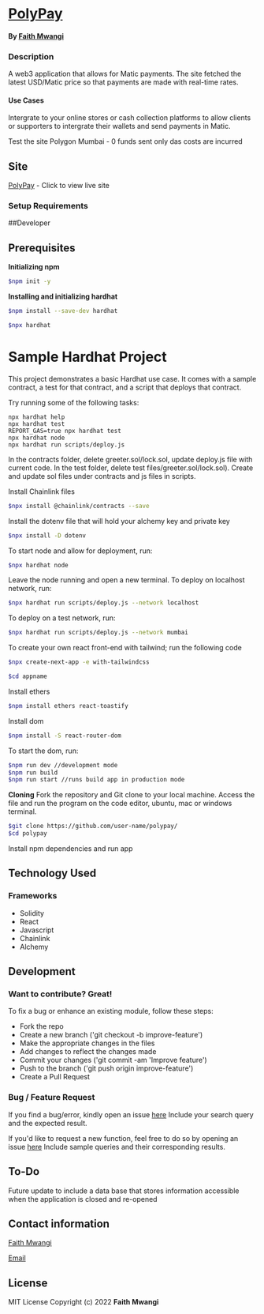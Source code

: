 # [PolyPay](https://github.com/Miss-Faith/polypay)
#### By [Faith Mwangi](https://github.com/miss-faith)
### Description
A web3 application that allows for Matic payments. The site fetched the latest USD/Matic price so that payments are made with real-time rates. 

#### Use Cases
Intergrate to your online stores or cash collection platforms to allow clients or supporters to intergrate their wallets and send payments in Matic.

Test the site Polygon Mumbai - 0 funds sent only das costs are incurred

## Site
[PolyPay](https://polypay-buuho8p40-miss-faith.vercel.app/) - Click to view live site
### Setup Requirements


##Developer
## Prerequisites
**Initializing npm**

```bash
$npm init -y
```
**Installing and initializing hardhat**

```bash
$npm install --save-dev hardhat
```
```bash
$npx hardhat
```

# Sample Hardhat Project

This project demonstrates a basic Hardhat use case. It comes with a sample contract, a test for that contract, and a script that deploys that contract.

Try running some of the following tasks:

```shell
npx hardhat help
npx hardhat test
REPORT_GAS=true npx hardhat test
npx hardhat node
npx hardhat run scripts/deploy.js
```

In the contracts folder, delete greeter.sol/lock.sol, update deploy.js file with current code. In the test folder, delete test files/greeter.sol/lock.sol). Create and update sol files under contracts and js files in scripts.

Install Chainlink files 
```bash
$npx install @chainlink/contracts --save
```

Install the dotenv file that will hold your alchemy key and private key
```bash
$npx install -D dotenv
```

To start node and allow for deployment, run:
```bash
$npx hardhat node
```
Leave the node running and open a new terminal. To deploy on localhost network, run:
```bash
$npx hardhat run scripts/deploy.js --network localhost
```

To deploy on a test network, run:
```bash
$npx hardhat run scripts/deploy.js --network mumbai
```

To create your own react front-end with tailwind; run the following code
```bash
$npx create-next-app -e with-tailwindcss
```
```bash
$cd appname
```
Install ethers
```bash
$npm install ethers react-toastify
```
Install dom
```bash
$npm install -S react-router-dom
```
To start the dom, run:
```bash
$npm run dev //development mode
$npm run build 
$npm run start //runs build app in production mode
```

**Cloning**
Fork the repository and Git clone to your local machine. Access the file and run the program on the code editor, ubuntu, mac or windows terminal.

```bash
$git clone https://github.com/user-name/polypay/
$cd polypay
```

Install npm dependencies and run app

## Technology Used
### Frameworks
* Solidity
* React
* Javascript
* Chainlink
* Alchemy


## Development
### Want to contribute? Great!
To fix a bug or enhance an existing module, follow these steps:
* Fork the repo
* Create a new branch ('git checkout -b improve-feature')
* Make the appropriate changes in the files
* Add changes to reflect the changes made
* Commit your changes ('git commit -am 'Improve feature')
* Push to the branch ('git push origin improve-feature')
* Create a Pull Request
### Bug / Feature Request
If you find a bug/error, kindly open an issue [here](https://github.com/miss-faith/polypay/issues/new)
Include your search query and the expected result.

If you'd like to request a new function, feel free to do so by opening an issue [here](https://github.com/miss-faith/polypay/issues/new)
Include sample queries and their corresponding results.
## To-Do
Future update to include a data base that stores information accessible when the application is closed and re-opened
## Contact information
[Faith Mwangi](https://github.com/miss-faith)

[Email](faithmissw@gmail.com)
## License
MIT License
Copyright (c) 2022 **Faith Mwangi**
